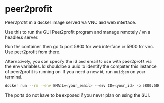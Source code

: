# peer2profit
Peer2profit in a docker image served via VNC and web interface.

Use this to run the GUI Peer2profit program and manage remotely / on a headless server.

Run the container, then go to port 5800 for web interface or 5900 for vnc. Use peer2profit from there.

Alternatively, you can specify the id and email to use with peer2profit via the env variables. Id should be a uuid to identify the computer this instance of peer2profit is running on. If you need a new id, run `uuidgen` on your terminal.
```bash
docker run --rm --env EMAIL=<your_email> --env ID=<your_id> -p 5800:5800 -p 5900:5900 goastler/peer2profit
```
The ports do not have to be exposed if you never plan on using the GUI.